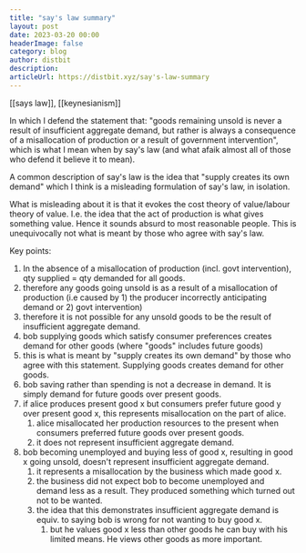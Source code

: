 ```yaml
---
title: "say's law summary"
layout: post
date: 2023-03-20 00:00
headerImage: false
category: blog
author: distbit
description:
articleUrl: https://distbit.xyz/say's-law-summary
---
```


[[says law]], [[keynesianism]]

In which I defend the statement that: "goods remaining unsold is never a result of insufficient aggregate demand, but rather is always a consequence of a misallocation of production or a result of government intervention", which is what I mean when by say's law (and what afaik almost all of those who defend it believe it to mean).

A common description of say's law is the idea that "supply creates its own demand" which I think is a misleading formulation of say's law, in isolation.

What is misleading about it is that it evokes the cost theory of value/labour theory of value. I.e. the idea that the act of production is what gives something value. Hence it sounds absurd to most reasonable people. This is unequivocally not what is meant by those who agree with say's law.  


Key points:
1. In the absence of a misallocation of production (incl. govt intervention), qty supplied = qty demanded for all goods.
2. therefore any goods going unsold is as a result of a misallocation of production (i.e caused by 1) the producer incorrectly anticipating demand or 2) govt intervention)
3. therefore it is not possible for any unsold goods to be the result of insufficient aggregate demand.
4. bob supplying goods which satisfy consumer preferences creates demand for other goods (where "goods" includes future goods)
5. this is what is meant by "supply creates its own demand" by those who agree with this statement. Supplying goods creates demand for other goods. 
6. bob saving rather than spending is not a decrease in demand. It is simply demand for future goods over present goods.
7. if alice produces present good x but consumers prefer future good y over present good x, this represents misallocation on the part of alice. 
    1. alice misallocated her production resources to the present when consumers preferred future goods over present goods.
    2. it does not represent insufficient aggregate demand.
8. bob becoming unemployed and buying less of good x, resulting in good x going unsold, doesn't represent insufficient aggregate demand.
    1. it represents a misallocation by the business which made good x. 
    2. the business did not expect bob to become unemployed and demand less as a result. They produced something which turned out not to be wanted.
    3. the idea that this demonstrates insufficient aggregate demand is equiv. to saying bob is wrong for not wanting to buy good x.
        1. but he values good x less than other goods he can buy with his limited means. He views other goods as more important.